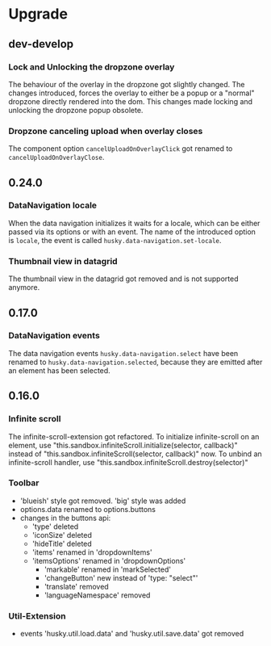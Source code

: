 # Upgrade

## dev-develop

### Lock and Unlocking the dropzone overlay

The behaviour of the overlay in the dropzone got slightly changed.
The changes introduced, forces the overlay to either be a popup
or a "normal" dropzone directly rendered into the dom. This changes
made locking and unlocking the dropzone popup obsolete.

### Dropzone canceling upload when overlay closes

The component option `cancelUploadOnOverlayClick` got renamed to
`cancelUploadOnOverlayClose`.

## 0.24.0

### DataNavigation locale

When the data navigation initializes it waits for a locale, which
can be either passed via its options or with an event. The name
of the introduced option is `locale`, the event is called
`husky.data-navigation.set-locale`.

### Thumbnail view in datagrid

The thumbnail view in the datagrid got removed and is not supported
anymore.

## 0.17.0

### DataNavigation events

The data navigation events `husky.data-navigation.select` have been renamed to
`husky.data-navigation.selected`, because they are emitted after an element has
been selected.

## 0.16.0

### Infinite scroll
The infinite-scroll-extension got refactored. To initialize infinite-scroll on an element, use
"this.sandbox.infiniteScroll.initialize(selector, callback)" instead of "this.sandbox.infiniteScroll(selector, callback)" now.
To unbind an infinite-scroll handler, use "this.sandbox.infiniteScroll.destroy(selector)"

### Toolbar
- 'blueish' style got removed. 'big' style was added
- options.data renamed to options.buttons
- changes in the buttons api:
    - 'type' deleted
    - 'iconSize' deleted
    - 'hideTitle' deleted
    - 'items' renamed in 'dropdownItems'
    - 'itemsOptions' renamed in 'dropdownOptions'
        - 'markable' renamed in 'markSelected'
        - 'changeButton' new instead of 'type: "select"'
        - 'translate' removed
        - 'languageNamespace' removed

### Util-Extension
- events 'husky.util.load.data' and 'husky.util.save.data' got removed

